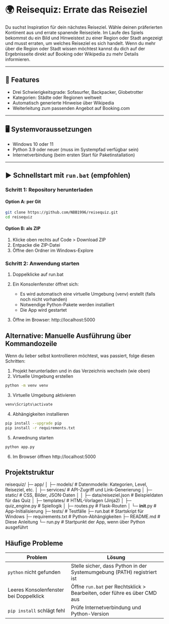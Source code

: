 # 🌍 Reisequiz: Errate das Reiseziel
Du suchst Inspiration für dein nächstes Reiseziel. Wähle deinen präferierten Kontinent aus und errate spanende Reiseziele. 
Im Laufe des Spiels bekommst du ein Bild und Hinweistext zu einer Region oder Stadt angezeigt und musst erraten, um welches Reiseziel es sich handelt.
Wenn du mehr über die Region oder Stadt wissen möchtest kannst du dich auf der Ergebnisseite direkt auf Booking oder Wikipedia zu mehr Details informieren. 

---

## 🚀 Features
- Drei Schwierigkeitsgrade: Sofasurfer, Backpacker, Globetrotter
- Kategorien: Städte oder Regionen weltweit
- Automatisch generierte Hinweise über Wikipedia
- Weiterleitung zum passenden Angebot auf Booking.com

---

## 🖥️ Systemvoraussetzungen
- Windows 10 oder 11  
- Python 3.9 oder neuer (muss im Systempfad verfügbar sein)  
- Internetverbindung (beim ersten Start für Paketinstallation)

---

## ▶️ Schnellstart mit `run.bat` (empfohlen)

### Schritt 1: Repository herunterladen

#### Option A: per Git
```bash
git clone https://github.com/NBB1996/reisequiz.git
cd reisequiz
```

#### Option B: als ZIP
1. Klicke oben rechts auf Code > Download ZIP
2. Entpacke die ZIP-Datei
3. Öffne den Ordner im Windows-Explore

### Schritt 2: Anwendung starten
1. Doppelklicke auf run.bat
2. Ein Konsolenfenster öffnet sich:
    - Es wird automatisch eine virtuelle Umgebung (venv) erstellt (falls noch nicht vorhanden)
    - Notwendige Python-Pakete werden installiert
    - Die App wird gestartet

3. Öffne im Browser:
http://localhost:5000

## Alternative: Manuelle Ausführung über Kommandozeile
Wenn du lieber selbst kontrollieren möchtest, was passiert, folge diesen Schritten:

1. Projekt herunterladen und in das Verzeichnis wechseln (wie oben)
2. Virtuelle Umgebung erstellen
```bash
python -m venv venv 
```
3. Virtuelle Umgebung aktivieren
```bash
venv\Scripts\activate
```
4. Abhängigkeiten installieren
```bash
pip install --upgrade pip
pip install -r requirements.txt
```
5. Anwednung starten
```bash
python app.py
```
6. Im Browser öffnen
http://localhost:5000

## Projektstruktur
reisequiz/
├─ app/
│  ├─ models/                   # Datenmodelle: Kategorien, Level, Reiseziel, etc.
│  ├─ services/                 # API-Zugriff und Link-Generierung
│  ├─ static/                   # CSS, Bilder, JSON-Daten
│  │  ├─ data/reiseziel.json    # Beispieldaten für das Quiz
│  ├─ templates/                # HTML-Vorlagen (Jinja2)
│  ├─ quiz_engine.py            # Spiellogik
│  ├─ routes.py                 # Flask-Routen
│  └─ __init__.py               # App-Initialisierung
├─ tests/                       # Testfälle
├─ run.bat                      # Startskript für Windows
├─ requirements.txt             # Python-Abhängigkeiten
├─ README.md                    # Diese Anleitung
└─ run.py                       # Startpunkt der App, wenn über Python ausgeführt

## Häufige Probleme
| Problem                                | Lösung                                                                   |
| -------------------------------------- | ------------------------------------------------------------------------ |
| `python` nicht gefunden                | Stelle sicher, dass Python in der Systemumgebung (PATH) registriert ist  |
| Leeres Konsolenfenster bei Doppelklick | Öffne `run.bat` per Rechtsklick > Bearbeiten, oder führe es über CMD aus |
| `pip install` schlägt fehl             | Prüfe Internetverbindung und Python-Version                              |
